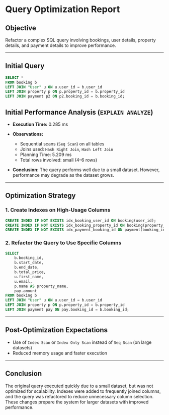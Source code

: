 # Query Optimization Report

## Objective

Refactor a complex SQL query involving bookings, user details, property details, and payment details to improve performance.

---

## Initial Query

```sql
SELECT *
FROM booking b
LEFT JOIN "User" u ON u.user_id = b.user_id
LEFT JOIN property p ON p.property_id = b.property_id
LEFT JOIN payment p2 ON p2.booking_id = b.booking_id;
```

## Initial Performance Analysis (`EXPLAIN ANALYZE`)

* **Execution Time:** 0.285 ms
* **Observations:**

  * Sequential scans (`Seq Scan`) on all tables
  * Joins used: `Hash Right Join`, `Hash Left Join`
  * Planning Time: 5.209 ms
  * Total rows involved: small (4–6 rows)
* **Conclusion:** The query performs well due to a small dataset. However, performance may degrade as the dataset grows.

---

## Optimization Strategy

### 1. Create Indexes on High-Usage Columns

```sql
CREATE INDEX IF NOT EXISTS idx_booking_user_id ON booking(user_id);
CREATE INDEX IF NOT EXISTS idx_booking_property_id ON booking(property_id);
CREATE INDEX IF NOT EXISTS idx_payment_booking_id ON payment(booking_id);
```

### 2. Refactor the Query to Use Specific Columns

```sql
SELECT
    b.booking_id,
    b.start_date,
    b.end_date,
    b.total_price,
    u.first_name,
    u.email,
    p.name AS property_name,
    pay.amount
FROM booking b
LEFT JOIN "User" u ON u.user_id = b.user_id
LEFT JOIN property p ON p.property_id = b.property_id
LEFT JOIN payment pay ON pay.booking_id = b.booking_id;
```

---

## Post-Optimization Expectations

* Use of `Index Scan` or `Index Only Scan` instead of `Seq Scan` (on large datasets)
* Reduced memory usage and faster execution

---

## Conclusion

The original query executed quickly due to a small dataset, but was not optimized for scalability. Indexes were added to frequently joined columns, and the query was refactored to reduce unnecessary column selection. These changes prepare the system for larger datasets with improved performance.

